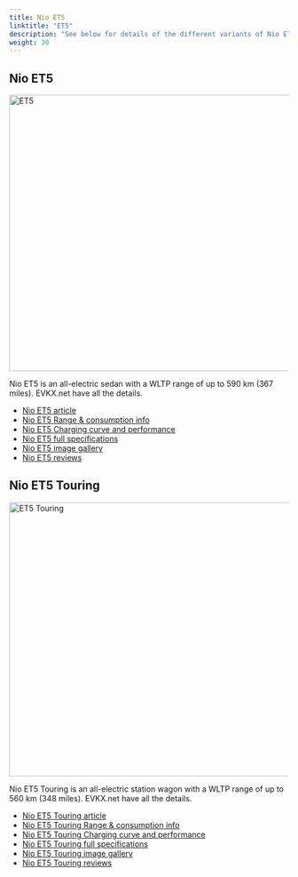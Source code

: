 ```yaml
---
title: Nio ET5
linktitle: "ET5"
description: "See below for details of the different variants of Nio ET5"
weight: 30
---
```

## Nio ET5

<a href="/models/nio/et5/et5/"><img src="https://media.evkx.net/multimedia/models/nio/et5/et5/main_1_st.jpg" width="800" height="497" alt="ET5" ></a>

Nio ET5 is an all-electric sedan with a WLTP range of up to 590 km (367 miles). EVKX.net have all the details. 

- [Nio ET5 article](/models/nio/et5/et5/)
- [Nio ET5 Range & consumption info](/models/nio/et5/et5//rangeandconsumption)
- [Nio ET5 Charging curve and performance](/models/nio/et5/et5//chargingcurve)
- [Nio ET5 full specifications](/models/nio/et5/et5//specifications)
- [Nio ET5 image gallery](/models/nio/et5/et5//gallery)
- [Nio ET5 reviews](/models/nio/et5/et5//reviews)

## Nio ET5 Touring

<a href="/models/nio/et5/et5_touring/"><img src="https://media.evkx.net/multimedia/models/nio/et5/et5_touring/main_1_st.jpg" width="800" height="493" alt="ET5 Touring" ></a>

Nio ET5 Touring is an all-electric station wagon with a WLTP range of up to 560 km (348 miles). EVKX.net have all the details. 

- [Nio ET5 Touring article](/models/nio/et5/et5_touring/)
- [Nio ET5 Touring Range & consumption info](/models/nio/et5/et5_touring//rangeandconsumption)
- [Nio ET5 Touring Charging curve and performance](/models/nio/et5/et5_touring//chargingcurve)
- [Nio ET5 Touring full specifications](/models/nio/et5/et5_touring//specifications)
- [Nio ET5 Touring image gallery](/models/nio/et5/et5_touring//gallery)
- [Nio ET5 Touring reviews](/models/nio/et5/et5_touring//reviews)


